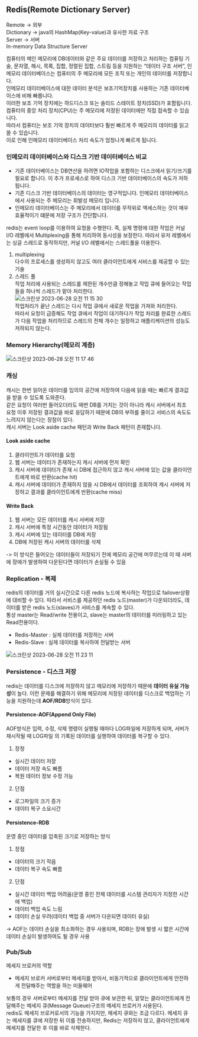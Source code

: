 ## Redis(Remote Dictionary Server)

Remote → 외부  
Dictionary → java의 HashMap(Key-value)과 유사한 자료 구조  
Server → 서버  
In-memory Data Structure Server 

컴퓨터의 메인 메모리에 DB데이터와 같은 주요 데이터를 저장하고 처리하는 컴퓨팅 기술, 문자열, 해시, 목록, 집합, 정렬된 집합, 스트림 등을 지원하는 “데이터 구조 서버”, 인메모리 데이터베이스는 컴퓨터의 주 메모리에 모든 조직 또는 개인의 데이터를 저장합니다.  
인메모리 데이터베이스에 대한 데이터 분석은 보조기억장치를 사용하는 기존 데이터베이스에 비해 빠릅니다.  
이러한 보조 기억 장치에는 하드디스크 또는 솔리드 스테이트 장치(SSD)가 포함됩니다.  
컴퓨터의 중앙 처리 장치(CPU)는 주 메모리에 저장된 데이터에만 직접 접속할 수 있습니다.  
따라서 컴퓨터는 보조 기억 장치의 데이터보다 훨씬 빠르게 주 메모리의 데이터를 읽고 쓸 수 있습니다.  
이로 인해 인메모리 데이터베이스 처리 속도가 엄청나게 빠르게 됩니다.

### 인메모리 데이터베이스와 디스크 기반 데이터베이스 비교
- 기존 데이터베이스는 DB연산을 하려면 IO작업을 포함하는 디스크에서 읽기/쓰기를 필요로 합니다. 이 추가 프로세스로 하여 디스크 기반 데이터베이스의 속도가 저하됩니다. 
- 기존 디스크 기반 데이터베이스의 데이터는 영구적입니다. 인메모리 데이터베이스에서 사용되는 주 메모리는 휘발성 메모리 입니다.
- 인메모리 데이터베이스는 주 메모리에서 데이터를 무작위로 액세스하는 것이 매우 효율적이기 떄문에 저장 구조가 간단합니다.

redis는 event loop를 이용하여 요청을 수행한다. 즉, 실제 명령에 대한 작업은 커널 I/O 레벨에서 Multiplexing을 통해 처리하여 동시성을 보장한다. 따라서 유저 레벨에서는 싱글 스레드로 동작하지만, 커널 I/O 레벨에서는 스레드풀을 이용한다. 

1. multiplexing  
다수의 프로세스를 생성하지 않고도 여러 클라이언트에게 서비스를 제공할 수 있는 기술
2. 스레드 풀  
작업 처리에 사용되는 스레드를 제한된 개수만큼 정해놓고 작업 큐에 들어오는 작업들을 하나씩 스레드가 맡아 처리한다.  
![스크린샷 2023-06-28 오전 11 15 30](https://github.com/zzangoobrother/study-organization/assets/42162127/fa410513-6cf3-401e-afd1-b35778f2209d)  
작업처리가 끝난 스레드는 다시 작업 큐에서 새로운 작업을 가져와 처리한다.  
따라서 요청이 급증해도 작업 큐에서 작업이 대기하다가 작업 처리를 완료한 스레드가 다음 작업을 처리하므로 스레드의 전체 개수는 일정하고 애플리케이션의 성능도 저하되지 않는다.

### Memory Hierarchy(메모리 계층)
![스크린샷 2023-06-28 오전 11 17 46](https://github.com/zzangoobrother/study-organization/assets/42162127/56bdd34a-135f-4ae9-86dc-4e28cf96ff9c)  

### 캐싱
캐시는 한번 읽어온 데이터를 임의의 공간에 저장하여 다음에 읽을 때는 빠르게 결과값을 받을 수 있도록 도와준다.  
같은 요청이 여러번 들어오더라도 매번 DB를 거치는 것이 아니라 캐시 서버에서 최초 요청 이후 저장된 결과값을 바로 응답하기 때문에 DB의 부하를 줄이고 서비스의 속도도 느려지지 않는다는 장점이 있다.  
캐시 서버는 Look aside cache 패턴과 Write Back 패턴이 존재합니다.  

#### Look aside cache
1. 클라이언트가 데이터를 요청
2. 웹 서버는 데이터가 존재하는지 캐시 서버에 먼저 확인
3. 캐시 서버에 데이터가 존재 시 DB에 접근하지 않고 캐시 서버에 있는 값을 클라이언트에게 바로 반환(cache hit)
4. 캐시 서버에 데이터가 존재하지 않을 시 DB에서 데이터를 조회하여 캐시 서버에 저장하고 결과를 클라이언트에게 반환(cache miss)

#### Write Back
1. 웹 서버는 모든 데이터를 캐시 서버에 저장
2. 캐시 서버에 특정 시간동안 데이터가 저장됨
3. 캐시 서버에 있는 데이터를 DB에 저장
4. DB에 저장된 캐시 서버의 데이터를 삭제  

-> 이 방식은 들어오는 데이터들이 저장되기 전에 메모리 공간에 머무르는데 이 때 서버에 장애가 발생하여 다운된다면 데이터가 손실될 수 있음

### Replication - 복제
redis의 데이터를 거의 실시간으로 다른 redis 노드에 복사하는 작업으로 failover상황에 대비할 수 있다. 따라서 서비스를 제공하던 redis 노드(master)가 다운되더라도, 데이터를 받은 redis 노드(slaves)가 서비스를 계속할 수 있다.  
통상 master는 Read/write 전용이고, slave는 master의 데이터를 미러링하고 있는 Read전용이다.
- Redis-Master : 실제 데이터를 저장하는 서버
- Redis-Slave : 실제 데이터를 복사하여 전달받는 서버

![스크린샷 2023-06-28 오전 11 23 11](https://github.com/zzangoobrother/study-organization/assets/42162127/22fe624a-b6b4-4561-b5fb-82580294428b)

### Persistence  - 디스크 저장
redis는 데이터를 디스크에 저장하지 않고 메모리에 저장하기 때문에 **데이터 유실 가능성**이 높다. 이런 문제를 해결하기 위해 메모리에 저장된 데이터를 디스크로 백업하는 기능을 지원하는데 **AOF/RDB**방식이 있다.

#### Persistence-AOF(Append Only File)
AOF방식은 입력, 수정, 삭제 명령이 실행될 때마다 LOG파일에 저장하게 되며, 서버가 재시작될 때 LOG파일 의 기록된 데이터를 실행하여 데이터를 복구할 수 있다.
1. 장정
  - 실시간 데이터 저장
  - 데이터 저장 속도 빠름
  - 복원 데이터 정보 수정 가능
2. 단점
  - 로그파일의 크기 증가
  - 데이터 복구 소요시간

#### Persistence-RDB
운영 중인 데이터를 압축된 크기로 저장하는 방식  
1. 장점
  - 데이터의 크기 작음
  - 데이터 복구 속도 빠름
2. 단점
  - 실시간 데이터 백업 어려움(운영 중인 전체 데이터를 시스템 관리자가 지정한 시간에 백업)
  - 데이터 백업 속도 느림
  - 데이터 손실 우려(데이터 백업 중 서버가 다운되면 데이터 유실)

-> AOF는 데이터 손실을 최소화하는 경우 사용되며, RDB는 장애 발생 시 짧은 시간에 데이터 손실이 발생하여도 될 경우 사용

### Pub/Sub
메세지 브로커의 역할
- 메세지 브로커
서버로부터 메세지를 받아서, 비동기적으로 클라이언트에게 안전하게 전달해주는 역할을 하는 미들웨어

보통의 경우 서버로부터 메세지를 전달 받아 큐에 보관한 뒤, 알맞는 클라이언트에게 전달해주는 메세지 큐(Message Queue)구조의 메세지 브로커가 사용된다.  
redis도 메세지 브로커로서의 기능을 가지지만, 메세지 큐와는 조금 다르다. 메세지 큐는 메세지를 큐에 저장한 뒤 이를 전송하지만, Redis는 저장하지 않고, 클라이언트에게 메세지를 전달한 후 이를 바로 삭제한다.
